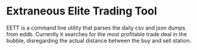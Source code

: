 # Extraneous Elite Trading Tool

EETT is a command line utility that parses the daily csv and json dumps from
eddb. Currently it searches for the most profitable trade deal in the bubble,
disregarding the actual distance between the buy and sell station.
